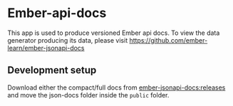 # Ember-api-docs

This app is used to produce versioned Ember api docs.  To view the data generator producing its data, please visit https://github.com/ember-learn/ember-jsonapi-docs

## Development setup 

Download either the compact/full docs from [ember-jsonapi-docs:releases](https://github.com/ember-learn/ember-jsonapi-docs/releases) and move the json-docs folder inside the  `public` folder.
